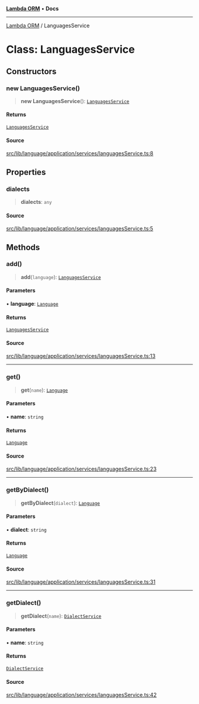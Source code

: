 [**Lambda ORM**](../README.md) • **Docs**

***

[Lambda ORM](../README.md) / LanguagesService

# Class: LanguagesService

## Constructors

### new LanguagesService()

> **new LanguagesService**(): [`LanguagesService`](LanguagesService.md)

#### Returns

[`LanguagesService`](LanguagesService.md)

#### Source

[src/lib/language/application/services/languagesService.ts:8](https://github.com/lambda-orm/lambdaorm/blob/a18b8b74c6a37e9bf429123d2232fbfd3236757c/src/lib/language/application/services/languagesService.ts#L8)

## Properties

### dialects

> **dialects**: `any`

#### Source

[src/lib/language/application/services/languagesService.ts:5](https://github.com/lambda-orm/lambdaorm/blob/a18b8b74c6a37e9bf429123d2232fbfd3236757c/src/lib/language/application/services/languagesService.ts#L5)

## Methods

### add()

> **add**(`language`): [`LanguagesService`](LanguagesService.md)

#### Parameters

• **language**: [`Language`](../interfaces/Language.md)

#### Returns

[`LanguagesService`](LanguagesService.md)

#### Source

[src/lib/language/application/services/languagesService.ts:13](https://github.com/lambda-orm/lambdaorm/blob/a18b8b74c6a37e9bf429123d2232fbfd3236757c/src/lib/language/application/services/languagesService.ts#L13)

***

### get()

> **get**(`name`): [`Language`](../interfaces/Language.md)

#### Parameters

• **name**: `string`

#### Returns

[`Language`](../interfaces/Language.md)

#### Source

[src/lib/language/application/services/languagesService.ts:23](https://github.com/lambda-orm/lambdaorm/blob/a18b8b74c6a37e9bf429123d2232fbfd3236757c/src/lib/language/application/services/languagesService.ts#L23)

***

### getByDialect()

> **getByDialect**(`dialect`): [`Language`](../interfaces/Language.md)

#### Parameters

• **dialect**: `string`

#### Returns

[`Language`](../interfaces/Language.md)

#### Source

[src/lib/language/application/services/languagesService.ts:31](https://github.com/lambda-orm/lambdaorm/blob/a18b8b74c6a37e9bf429123d2232fbfd3236757c/src/lib/language/application/services/languagesService.ts#L31)

***

### getDialect()

> **getDialect**(`name`): [`DialectService`](../interfaces/DialectService.md)

#### Parameters

• **name**: `string`

#### Returns

[`DialectService`](../interfaces/DialectService.md)

#### Source

[src/lib/language/application/services/languagesService.ts:42](https://github.com/lambda-orm/lambdaorm/blob/a18b8b74c6a37e9bf429123d2232fbfd3236757c/src/lib/language/application/services/languagesService.ts#L42)

